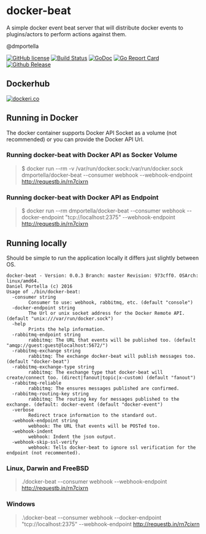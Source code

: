 # docker-beat
A simple docker event beat server that will distribute docker events to plugins/actors to perform actions against them.

@dmportella

[![GitHub license](https://img.shields.io/badge/license-Apache%202-blue.svg)](https://raw.githubusercontent.com/dmportella/docker-beat/master/LICENSE) [![Build Status](https://travis-ci.org/dmportella/docker-beat.svg?branch=master)](https://travis-ci.org/dmportella/docker-beat) [![GoDoc](https://godoc.org/github.com/dmportella/docker-beat?status.svg)](https://godoc.org/github.com/dmportella/docker-beat) [![Go Report Card](https://goreportcard.com/badge/github.com/dmportella/docker-beat)](https://goreportcard.com/report/github.com/dmportella/docker-beat) [![Github Release](https://img.shields.io/github/release/dmportella/docker-beat.svg)](https://github.com/dmportella/docker-beat/releases)

## Dockerhub

[![dockeri.co](http://dockeri.co/image/dmportella/docker-beat?cache=qa1)](https://hub.docker.com/r/dmportella/docker-beat/)

## Running in Docker

The docker container supports Docker API Socket as a volume (not recommended) or you can provide the Docker API Url.

### Running docker-beat with Docker API as Socker Volume

> $ docker run --rm -v /var/run/docker.sock:/var/run/docker.sock dmportella/docker-beat --consumer webhook --webhook-endpoint http://requestb.in/rn7cixrn

### Running docker-beat with Docker API as Endpoint

> $ docker run --rm dmportella/docker-beat --consumer webhook --docker-endpoint "tcp://localhost:2375" --webhook-endpoint http://requestb.in/rn7cixrn

## Running locally

Should be simple to run the application locally it differs just slightly between OS.

```
docker-beat - Version: 0.0.3 Branch: master Revision: 973cff0. OSArch: linux/amd64.
Daniel Portella (c) 2016
Usage of ./bin/docker-beat:
  -consumer string
    	Consumer to use: webhook, rabbitmq, etc. (default "console")
  -docker-endpoint string
    	The Url or unix socket address for the Docker Remote API. (default "unix:///var/run/docker.sock")
  -help
    	Prints the help information.
  -rabbitmq-endpoint string
    	rabbitmq: The URL that events will be published too. (default "amqp://guest:guest@localhost:5672/")
  -rabbitmq-exchange string
    	rabbitmq: The exchange docker-beat will publish messages too. (default "docker-beat")
  -rabbitmq-exchange-type string
    	rabbitmq: The exchange type that docker-beat will create/connect too. (direct|fanout|topic|x-custom) (default "fanout")
  -rabbitmq-reliable
    	rabbitmq: The ensures messages published are confirmed.
  -rabbitmq-routing-key string
    	rabbitmq: The routing key for messages published to the exchange. (default: docker-event (default "docker-event")
  -verbose
    	Redirect trace information to the standard out.
  -webhook-endpoint string
    	webhook: The URL that events will be POSTed too.
  -webhook-indent
    	webhook: Indent the json output.
  -webhook-skip-ssl-verify
    	webhook: Tells docker-beat to ignore ssl verification for the endpoint (not recommented).
```

### Linux, Darwin and FreeBSD

> ./docker-beat --consumer webhook --webhook-endpoint http://requestb.in/rn7cixrn

### Windows

> .\docker-beat --consumer webhook --docker-endpoint "tcp://localhost:2375" --webhook-endpoint http://requestb.in/rn7cixrn
